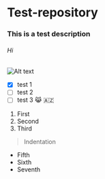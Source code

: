 # Test-repository
### This is a test description
###### Hi
![Alt text](https://i.pinimg.com/736x/f8/32/e9/f832e9eeb044c0724ed38d11a6fc3c52.jpg "Cat")
- [x] test 1
- [ ] test 2
- [ ] test 3
😹 🇦🇿
1. First
2. Second
3. Third
> Indentation
- Fifth
- Sixth
- Seventh
